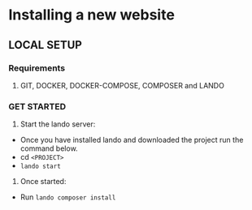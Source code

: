 # Installing a new website
## LOCAL SETUP
### Requirements
1. GIT, DOCKER, DOCKER-COMPOSE, COMPOSER and LANDO

### GET STARTED
1. Start the lando server:
  * Once you have installed lando and downloaded the project run the command below.
  * cd `<PROJECT>`
  * `lando start`

1. Once started:
  * Run `lando composer install`
